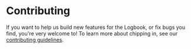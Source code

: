 # Contributing

If you want to help us build new features for the Logbook, or fix bugs you find, you're very welcome to! To learn more about chipping in,
see our [contributing guidelines](https://github.com/AstralProtocol/astralprotocol/wiki/Contributing-guidelines).
